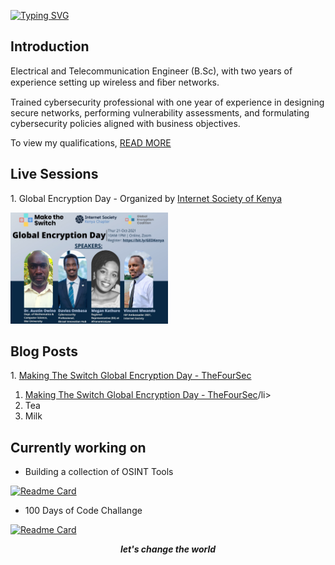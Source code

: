 <!--Header-->
[![Typing SVG](https://readme-typing-svg.herokuapp.com?font=Comic+Sans&color=%23001980&size=25&center=true&vCenter=true&multiline=true&width=600&height=100&lines=sudo-apt+get+happiness+%F0%9F%98%8A+;from+daviesombasa)](https://git.io/typing-svg)

<h2>Introduction</h2>
  <p>
  Electrical and Telecommunication Engineer (B.Sc), with two years of experience setting up wireless and ﬁber
  networks.
  </p>
  <p> Trained cybersecurity professional with one year of experience in designing secure networks, performing vulnerability
  assessments, and formulating cybersecurity policies aligned with business objectives.
  </p>
  <p> To view my qualifications, <a href="https://github.com/daviesombasa/Resume">READ MORE</a></p>

<h2>Live Sessions</h2>
  <p>1. Global Encryption Day - Organized by <a href="https://www.internetsociety.org/tag/kenya-chapter/">Internet Society of Kenya</a></p>
  <img src=https://github.com/daviesombasa/DaviesOmbasa/blob/6d387522290e0a09597c1b23b603c69f7f4c526b/img/Global%20Encryption%20Day.jpeg width=50% height=50%>

<h2>Blog Posts</h2>
  <p>1. <a href="https://medium.com/@thefoursec/making-the-switch-to-encryption-23c0ef07ea4">Making The Switch Global Encryption Day - TheFourSec</a></p>
  <ol type="1">
  <li><a href="https://medium.com/@thefoursec/making-the-switch-to-encryption-23c0ef07ea4">Making The Switch Global Encryption Day - TheFourSec</a>/li>
  <li>Tea</li>
  <li>Milk</li>
  </ol> 

<h2>Currently working on</h2>
  
-  Building a collection of OSINT Tools 

[![Readme Card](https://github-readme-stats.vercel.app/api/pin/?username=daviesombasa&repo=OSINT-Tools&show_owner=true)](https://github.com/daviesombasa/OSINT-Tools)

-  100 Days of Code Challange 

[![Readme Card](https://github-readme-stats.vercel.app/api/pin/?username=daviesombasa&repo=100-Days-of-Code&show_owner=true)](https://github.com/daviesombasa/100-Days-of-Code)

<!--Footer-->
<div align="center">
  <b><i>let's change the world</i></b><br>
</div>
